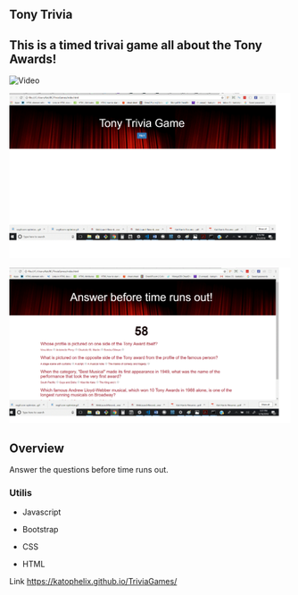 

## Tony Trivia

## This is a timed trivai game all about the Tony Awards!

![Video](https://user-images.githubusercontent.com/32774089/40662520-8e2b8284-6324-11e8-8185-5e5e5a0da03e.gif)


![Screen Shot](assets/images/screen.gif)

![Screen Shot](assets/images/screen2.gif)

## Overview
Answer the questions before time runs out.

### Utilis
* Javascript
* Bootstrap

* CSS
* HTML


Link https://katophelix.github.io/TriviaGames/

